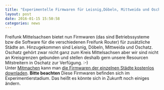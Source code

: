 ```yaml
---
title: "Experimentelle Firmwaren für Leisnig,Döbeln, Mittweida und Oschatz"
layout: post
date: 2016-01-15 15:50:58
categories: news
---
```


Freifunk Mittelsachsen bietet nun Firmwaren (das sind Betriebssysteme bzw die Software für die verschiedenen Freifunk Router) für
zusätzliche Städte an.
Hinzugekommen sind Leisnig, Döbeln, Mittweida und Oschatz. Oschatz gehört zwar nicht ganz zum Kreis Mittelsachsen aber wir
sind nicht an Kreisgrenzen gebunden und stellen deshalb gern unsere Resourcen Mitstreitern in Oschatz zur Verfügung. :-)
<br>
Unter [Mitmachen](/mitmachen) kann man [die Firmwaren der einzelnen Städte kostenlos downladen](/mintmachen#software--freifunk-firmware).
**Bitte beachten** Diese Firmwaren befinden sich im Experimentierstadium. Das heißt es könnte sich in Zukunft noch
einiges ändern.
